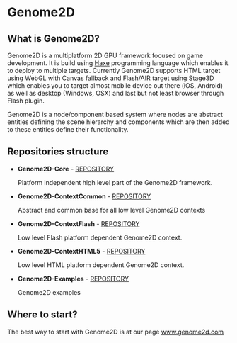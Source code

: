 Genome2D
========
What is Genome2D?
-----------------
Genome2D is a multiplatform 2D GPU framework focused on game development. It is build using [Haxe](www.haxe.org) programming language which enables it to deploy to multiple targets. Currently Genome2D supports HTML target using WebGL with Canvas fallback and Flash/AIR target using Stage3D which enables you to target almost mobile device out there (iOS, Android) as well as desktop (Windows, OSX) and last but not least browser through Flash plugin.

Genome2D is a node/component based system where nodes are abstract entities defining the scene hierarchy and components which are then added to these entities define their functionality.

Repositories structure
----------------------
* __Genome2D-Core__ - [REPOSITORY](https://github.com/pshtif/Genome2D-Core)

    Platform independent high level part of the Genome2D framework.
  
* __Genome2D-ContextCommon__ - [REPOSITORY](https://github.com/pshtif/Genome2D-ContextCommon)

    Abstract and common base for all low level Genome2D contexts
  
* __Genome2D-ContextFlash__ - [REPOSITORY](https://github.com/pshtif/Genome2D-ContextFlash)

    Low level Flash platform dependent Genome2D context.
  
* __Genome2D-ContextHTML5__ - [REPOSITORY](https://github.com/pshtif/Genome2D-ContextHTML5)

    Low level HTML platform dependent Genome2D context.

* __Genome2D-Examples__ - [REPOSITORY](https://github.com/pshtif/Genome2D-Examples)

    Genome2D examples
    
Where to start?
---------------
The best way to start with Genome2D is at our page www.genome2d.com
